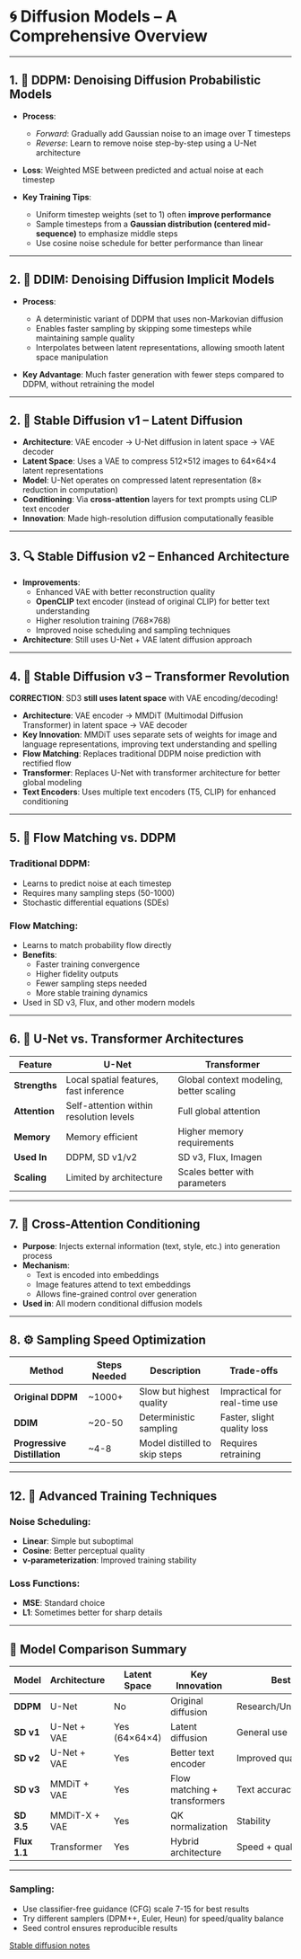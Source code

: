 # 🌀 Diffusion Models – A Comprehensive Overview

---

## 1. 📘 **DDPM: Denoising Diffusion Probabilistic Models**

- **Process**:

  - _Forward_: Gradually add Gaussian noise to an image over T timesteps
  - _Reverse_: Learn to remove noise step-by-step using a U-Net architecture

- **Loss**: Weighted MSE between predicted and actual noise at each timestep
- **Key Training Tips**:
  - Uniform timestep weights (set to 1) often **improve performance**
  - Sample timesteps from a **Gaussian distribution (centered mid-sequence)** to emphasize middle steps
  - Use cosine noise schedule for better performance than linear

---

## 2. 📗 **DDIM: Denoising Diffusion Implicit Models**

- **Process**:

  - A deterministic variant of DDPM that uses non-Markovian diffusion
  - Enables faster sampling by skipping some timesteps while maintaining sample quality
  - Interpolates between latent representations, allowing smooth latent space manipulation

- **Key Advantage**: Much faster generation with fewer steps compared to DDPM, without retraining the model

---

## 2. 🧠 **Stable Diffusion v1 – Latent Diffusion**

- **Architecture**: VAE encoder → U-Net diffusion in latent space → VAE decoder
- **Latent Space**: Uses a VAE to compress 512×512 images to 64×64×4 latent representations
- **Model**: U-Net operates on compressed latent representation (8× reduction in computation)
- **Conditioning**: Via **cross-attention** layers for text prompts using CLIP text encoder
- **Innovation**: Made high-resolution diffusion computationally feasible

---

## 3. 🔍 **Stable Diffusion v2 – Enhanced Architecture**

- **Improvements**:
  - Enhanced VAE with better reconstruction quality
  - **OpenCLIP** text encoder (instead of original CLIP) for better text understanding
  - Higher resolution training (768×768)
  - Improved noise scheduling and sampling techniques
- **Architecture**: Still uses U-Net + VAE latent diffusion approach

---

## 4. 🔄 **Stable Diffusion v3 – Transformer Revolution**

**CORRECTION**: SD3 **still uses latent space** with VAE encoding/decoding!

- **Architecture**: VAE encoder → MMDiT (Multimodal Diffusion Transformer) in latent space → VAE decoder
- **Key Innovation**: MMDiT uses separate sets of weights for image and language representations, improving text understanding and spelling
- **Flow Matching**: Replaces traditional DDPM noise prediction with rectified flow
- **Transformer**: Replaces U-Net with transformer architecture for better global modeling
- **Text Encoders**: Uses multiple text encoders (T5, CLIP) for enhanced conditioning

---

## 5. 🌊 **Flow Matching vs. DDPM**

### Traditional DDPM:

- Learns to predict noise at each timestep
- Requires many sampling steps (50-1000)
- Stochastic differential equations (SDEs)

### Flow Matching:

- Learns to match probability flow directly
- **Benefits**:
  - Faster training convergence
  - Higher fidelity outputs
  - Fewer sampling steps needed
  - More stable training dynamics
- Used in SD v3, Flux, and other modern models

---

## 6. 🧩 **U-Net vs. Transformer Architectures**

| Feature       | U-Net                                   | Transformer                             |
| ------------- | --------------------------------------- | --------------------------------------- |
| **Strengths** | Local spatial features, fast inference  | Global context modeling, better scaling |
| **Attention** | Self-attention within resolution levels | Full global attention                   |
| **Memory**    | Memory efficient                        | Higher memory requirements              |
| **Used In**   | DDPM, SD v1/v2                          | SD v3, Flux, Imagen                     |
| **Scaling**   | Limited by architecture                 | Scales better with parameters           |

---

## 7. 🧠 **Cross-Attention Conditioning**

- **Purpose**: Injects external information (text, style, etc.) into generation process
- **Mechanism**:
  - Text is encoded into embeddings
  - Image features attend to text embeddings
  - Allows fine-grained control over generation
- **Used in**: All modern conditional diffusion models

---

## 8. ⚙️ **Sampling Speed Optimization**

| Method                       | Steps Needed | Description                   | Trade-offs                    |
| ---------------------------- | ------------ | ----------------------------- | ----------------------------- |
| **Original DDPM**            | ~1000+       | Slow but highest quality      | Impractical for real-time use |
| **DDIM**                     | ~20-50       | Deterministic sampling        | Faster, slight quality loss   |
| **Progressive Distillation** | ~4-8         | Model distilled to skip steps | Requires retraining           |

---

## 12. 🔧 **Advanced Training Techniques**

### Noise Scheduling:

- **Linear**: Simple but suboptimal
- **Cosine**: Better perceptual quality
- **v-parameterization**: Improved training stability

### Loss Functions:

- **MSE**: Standard choice
- **L1**: Sometimes better for sharp details

---

## 📌 **Model Comparison Summary**

| Model        | Architecture  | Latent Space  | Key Innovation               | Best For               |
| ------------ | ------------- | ------------- | ---------------------------- | ---------------------- |
| **DDPM**     | U-Net         | No            | Original diffusion           | Research/Understanding |
| **SD v1**    | U-Net + VAE   | Yes (64×64×4) | Latent diffusion             | General use            |
| **SD v2**    | U-Net + VAE   | Yes           | Better text encoder          | Improved quality       |
| **SD v3**    | MMDiT + VAE   | Yes           | Flow matching + transformers | Text accuracy          |
| **SD 3.5**   | MMDiT-X + VAE | Yes           | QK normalization             | Stability              |
| **Flux 1.1** | Transformer   | Yes           | Hybrid architecture          | Speed + quality        |

---

### Sampling:

- Use classifier-free guidance (CFG) scale 7-15 for best results
- Try different samplers (DPM++, Euler, Heun) for speed/quality balance
- Seed control ensures reproducible results

[Stable diffusion notes](https://www.youtube.com/watch?v=n233GPgOHJg)
